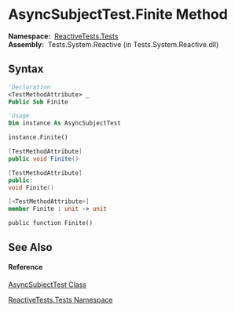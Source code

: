 # AsyncSubjectTest.Finite Method

**Namespace:**  [ReactiveTests.Tests](ReactiveTests.Tests\ReactiveTests.Tests.md)  
**Assembly:**  Tests.System.Reactive (in Tests.System.Reactive.dll)

## Syntax

```vb
'Declaration
<TestMethodAttribute> _
Public Sub Finite
```

```vb
'Usage
Dim instance As AsyncSubjectTest

instance.Finite()
```

```csharp
[TestMethodAttribute]
public void Finite()
```

```c++
[TestMethodAttribute]
public:
void Finite()
```

```fsharp
[<TestMethodAttribute>]
member Finite : unit -> unit 
```

```jscript
public function Finite()
```

## See Also

#### Reference

[AsyncSubjectTest Class](AsyncSubjectTest\AsyncSubjectTest.md)

[ReactiveTests.Tests Namespace](ReactiveTests.Tests\ReactiveTests.Tests.md)




